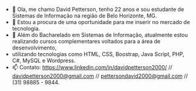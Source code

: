 - 👋 Ola, me chamo David Petterson, tenho 22 anos e sou estudante de Sistemas de Informação na região de Belo Horizonte, MG.
- 👀 Estou a procura de uma oportunidade para me inserir no mercado de tecnologia.
- 🌱 Além do Bacharelado em Sistemas de Informação, atualmente estou realizando cursos complementares voltados para a área de desenvolvimento, 
- utilizando tecnologias como HTML, CSS, Boostrap, Java Script, PHP, C#, MySQL e Wordpress.
- 📫 Contato: https://www.linkedin.com/in/davidpetterson2000/  //  davidpetterson2000@gmail.com  //  pettersondavid2000@gmail.com  // (31) 98885 - 9844.
